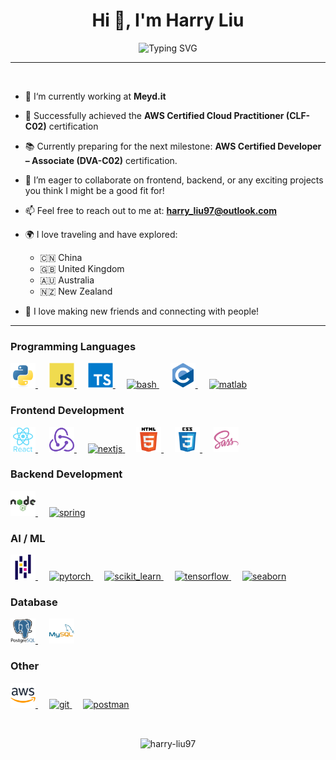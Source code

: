 <h1 align="center">Hi 👋, I'm Harry Liu</h1>


<p align="center">
<img src="https://readme-typing-svg.herokuapp.com?font=Roboto&weight=700&size=33&letterSpacing=2px&pause=1000&color=4407073D&background=FF000000&center=true&vCenter=true&width=435&lines=Full+Stack+Engineer" alt="Typing SVG" />
</p>

---
<br>

- 🌟 I‘m currently working at <strong>Meyd.it</strong>
- 🏅 Successfully achieved the <strong>AWS Certified Cloud Practitioner (CLF-C02)</strong> certification
- 📚 Currently preparing for the next milestone: <strong>AWS Certified Developer – Associate (DVA-C02)</strong> certification.
- 💞 I’m eager to collaborate on frontend, backend, or any exciting projects you think I might be a good fit for!  
- 📫 Feel free to reach out to me at: <strong>harry_liu97@outlook.com</strong>
- 🌍 I love traveling and have explored:
  <ul>
    <li>🇨🇳 China</li>
    <li>🇬🇧 United Kingdom</li>
    <li>🇦🇺 Australia</li>
    <li>🇳🇿 New Zealand</li>
  </ul>

- 🤝 I love making new friends and connecting with people!

---

<h3 align="left">Programming Languages</h3>

<p align="left"> 
   <a href="https://www.python.org" target="_blank" rel="noreferrer" > <img src="https://raw.githubusercontent.com/devicons/devicon/master/icons/python/python-original.svg" alt="python" width="40" height="40"/> </a>
   &#x2003 
   <a href="https://developer.mozilla.org/en-US/docs/Web/JavaScript" target="_blank" rel="noreferrer" > <img src="https://raw.githubusercontent.com/devicons/devicon/master/icons/javascript/javascript-original.svg" alt="javascript" width="40" height="40"/> </a>
   &#x2003
   <a href="https://www.typescriptlang.org/" target="_blank" rel="noreferrer" > <img src="https://raw.githubusercontent.com/devicons/devicon/master/icons/typescript/typescript-original.svg" alt="typescript" width="40" height="40"/> </a>
   &#x2003
   <a href="https://www.gnu.org/software/bash/" target="_blank" rel="noreferrer" > <img src="https://www.vectorlogo.zone/logos/gnu_bash/gnu_bash-icon.svg" alt="bash" width="40" height="40"/> </a> 
   &#x2003
   <a href="https://www.cprogramming.com/" target="_blank" rel="noreferrer" > <img src="https://raw.githubusercontent.com/devicons/devicon/master/icons/c/c-original.svg" alt="c" width="40" height="40"/> </a> 
   &#x2003
   <a href="https://www.mathworks.com/" target="_blank" rel="noreferrer" > <img src="https://upload.wikimedia.org/wikipedia/commons/2/21/Matlab_Logo.png" alt="matlab" width="40" height="40"/> </a>
</p>

<h3 align="left">Frontend Development</h3>

<p align="left"> 
   <a href="https://reactjs.org/" target="_blank" rel="noreferrer" > <img src="https://raw.githubusercontent.com/devicons/devicon/master/icons/react/react-original-wordmark.svg" alt="react" width="40" height="40"/> </a> 
   &#x2003
   <a href="https://redux.js.org" target="_blank" rel="noreferrer" > <img src="https://raw.githubusercontent.com/devicons/devicon/master/icons/redux/redux-original.svg" alt="redux" width="40" height="40"/> </a> 
   &#x2003
   <a href="https://nextjs.org/" target="_blank" rel="noreferrer" > <img src="https://cdn.worldvectorlogo.com/logos/nextjs-2.svg" alt="nextjs" width="40" height="40"/> </a> 
   &#x2003
   <a href="https://www.w3.org/html/" target="_blank" rel="noreferrer" > <img src="https://raw.githubusercontent.com/devicons/devicon/master/icons/html5/html5-original-wordmark.svg" alt="html5" width="40" height="40"/> </a> 
   &#x2003
   <a href="https://www.w3schools.com/css/" target="_blank" rel="noreferrer" > <img src="https://raw.githubusercontent.com/devicons/devicon/master/icons/css3/css3-original-wordmark.svg" alt="css3" width="40" height="40"/> </a> 
   &#x2003
   <a href="https://sass-lang.com" target="_blank" rel="noreferrer" > <img src="https://raw.githubusercontent.com/devicons/devicon/master/icons/sass/sass-original.svg" alt="sass" width="40" height="40"/> </a> 
</p>

<h3 align="left">Backend Development</h3>

<p align="left"> 
   <a href="https://nodejs.org" target="_blank" rel="noreferrer" > <img src="https://raw.githubusercontent.com/devicons/devicon/master/icons/nodejs/nodejs-original-wordmark.svg" alt="nodejs" width="40" height="40"/> </a> 
   &#x2003
   <a href="https://spring.io/" target="_blank" rel="noreferrer" > <img src="https://www.vectorlogo.zone/logos/springio/springio-icon.svg" alt="spring" width="40" height="40"/> </a>
</p>

<h3 align="left">AI / ML</h3>

<p align="left"> 
   <a href="https://pandas.pydata.org/" target="_blank" rel="noreferrer" > <img src="https://raw.githubusercontent.com/devicons/devicon/2ae2a900d2f041da66e950e4d48052658d850630/icons/pandas/pandas-original.svg" alt="pandas" width="40" height="40"/> </a> 
   &#x2003
   <a href="https://pytorch.org/" target="_blank" rel="noreferrer" > <img src="https://www.vectorlogo.zone/logos/pytorch/pytorch-icon.svg" alt="pytorch" width="40" height="40"/> </a> 
   &#x2003
   <a href="https://scikit-learn.org/" target="_blank" rel="noreferrer" > <img src="https://upload.wikimedia.org/wikipedia/commons/0/05/Scikit_learn_logo_small.svg" alt="scikit_learn" width="40" height="40"/> </a>
   &#x2003
   <a href="https://www.tensorflow.org" target="_blank" rel="noreferrer" > <img src="https://www.vectorlogo.zone/logos/tensorflow/tensorflow-icon.svg" alt="tensorflow" width="40" height="40"/> </a> 
   &#x2003
   <a href="https://seaborn.pydata.org/" target="_blank" rel="noreferrer" > <img src="https://seaborn.pydata.org/_images/logo-mark-lightbg.svg" alt="seaborn" width="40" height="40"/> </a>
</p>

<h3 align="left">Database</h3>

<p align="left"> 
   <a href="https://www.postgresql.org" target="_blank" rel="noreferrer" > <img src="https://raw.githubusercontent.com/devicons/devicon/master/icons/postgresql/postgresql-original-wordmark.svg" alt="postgresql" width="40" height="40"/> </a> 
   &#x2003
   <a href="https://www.mysql.com/" target="_blank" rel="noreferrer" > <img src="https://raw.githubusercontent.com/devicons/devicon/master/icons/mysql/mysql-original-wordmark.svg" alt="mysql" width="40" height="40"/> </a> 
</p>

<h3 align="left">Other</h3>

<p align="left"> 
   <a href="https://aws.amazon.com" target="_blank" rel="noreferrer" > <img src="https://raw.githubusercontent.com/devicons/devicon/master/icons/amazonwebservices/amazonwebservices-original-wordmark.svg" alt="aws" width="40" height="40"/> </a> 
   &#x2003
   <a href="https://git-scm.com/" target="_blank" rel="noreferrer" > <img src="https://www.vectorlogo.zone/logos/git-scm/git-scm-icon.svg" alt="git" width="40" height="40"/> </a> 
   &#x2003
   <a href="https://postman.com" target="_blank" rel="noreferrer" > <img src="https://www.vectorlogo.zone/logos/getpostman/getpostman-icon.svg" alt="postman" width="40" height="40"/> </a> 
</p>

<br>
<p align="center"><img align="center" src="https://github-readme-streak-stats.herokuapp.com/?user=harry-liu97&" alt="harry-liu97" /></p>
